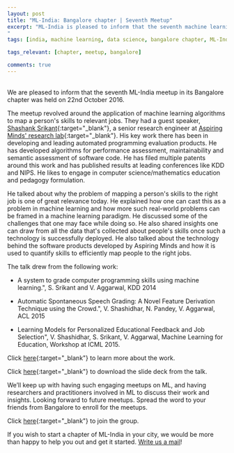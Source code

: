 ```yaml
---
layout: post
title: "ML-India: Bangalore chapter | Seventh Meetup"
excerpt: "ML-India is pleased to inform that the seventh machine learning meetup in its Bangalore chapter was on 22nd October. The meetup revolved around the application of machine learning algorithms to map a person's skills to relevant jobs.
"
tags: [india, machine learning, data science, bangalore chapter, ML-India, meetup]

tags_relevant: [chapter, meetup, bangalore]

comments: true
---
```

<br>
We are pleased to inform that the seventh ML-India meetup in its Bangalore chapter was held on 22nd October 2016.


The meetup revolved around the application of machine learning algorithms to map a person's skills to relevant jobs. They had a guest speaker, [Shashank Srikant](https://shashank-srikant.github.io/){:target="_blank"}, a senior research engineer at [Aspiring Minds' research lab](http://research.aspiringminds.com/){:target="_blank"}. His key work there has been in developing and leading automated programming evaluation products. He has developed algorithms for performance assessment, maintainability and semantic assessment of software code. He has filed multiple patents around this work and has published results at leading conferences like KDD and NIPS. He likes to engage in computer science/mathematics education and pedagogy formulation.


He talked about why the problem of mapping a person's skills to the right job is one of great relevance today. He explained how one can cast this as a problem in machine learning and how more such real-world problems can be framed in a machine learning paradigm. He discussed some of the challenges that one may face while doing so. He also shared insights one can draw from all the data that's collected about people's skills once such a technology is successfully deployed. He also talked about the technology behind the software products developed by Aspiring Minds and how it is used to quantify skills to efficiently map people to the right jobs.


The talk drew from the following work:

- A system to grade computer programming skills using machine learning.", S. Srikant and V. Aggarwal, KDD 2014


- Automatic Spontaneous Speech Grading: A Novel Feature Derivation Technique using the Crowd.", V. Shashidhar, N. Pandey, V. Aggarwal, ACL 2015


- Learning Models for Personalized Educational Feedback and Job Selection", V. Shashidhar, S. Srikant, V. Aggarwal, Machine Learning for Education, Workshop at ICML 2015.


Click [here](http://research.aspiringminds.com/publications/){:target="_blank"} to learn more about the work.

Click [here](/ml-chapter/ml_india_slides_ss.pdf){:target="_blank"} to download the slide deck from the talk.


We’ll keep up with having such engaging meetups on ML, and having researchers and practitioners involved in ML to discuss their work and insights. Looking forward to future meetups. Spread the word to your friends from Bangalore to enroll for the meetups.


Click [here](http://www.meetup.com/Machine-Learning-India-Bangalore/){:target="_blank"} to join the group.

If you wish to start a chapter of ML-India in your city, we would be more than happy to help you out and get it started. <a href="mailto:varun@aspiringminds.com" target="_top">Write us a mail</a>!
